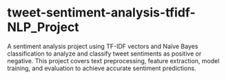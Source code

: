 # tweet-sentiment-analysis-tfidf-NLP_Project
A sentiment analysis project using TF-IDF vectors and Naïve Bayes classification to analyze and classify tweet sentiments as positive or negative. This project covers text preprocessing, feature extraction, model training, and evaluation to achieve accurate sentiment predictions.
